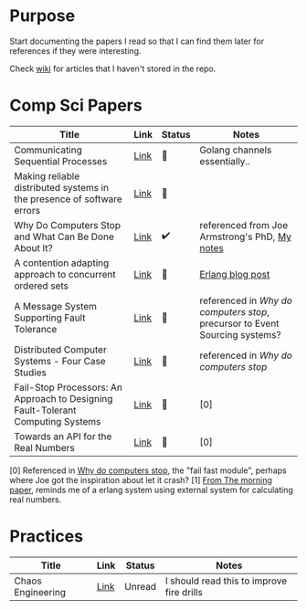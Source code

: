 # Purpose

Start documenting the papers I read so that I can find them later for
references if they were interesting.

Check [wiki](https://github.com/sata/papers/wiki) for articles that I haven't stored in the repo.

# Comp Sci Papers

| Title                                                                           | Link                                                 | Status             | Notes                                                                                |
|---------------------------------------------------------------------------------|------------------------------------------------------|--------------------|--------------------------------------------------------------------------------------|
| Communicating Sequential Processes                                              | [Link](csp.pdf)                                      | :eyes:             | Golang channels essentially..                                                        |
| Making reliable distributed systems in the presence of software errors          | [Link](armstrong_thesis_2003.pdf)                    | :eyes:             |                                                                                      |
| Why Do Computers Stop and What Can Be Done About It?                            | [Link](tandem_computers_why_computers_stop_85.7.pdf) | :heavy_check_mark: | referenced from Joe Armstrong's PhD, [My notes](notes/gray_why_do_computers_stop.md) |
| A contention adapting approach to concurrent ordered sets                       | [Link](ordered_sets.pdf.pdf)                         | :eyes:             | [Erlang blog post](https://blog.erlang.org/the-new-scalable-ets-ordered_set/)        |
| A Message System Supporting Fault Tolerance                                     | [Link](borg-1983.pdf)                                | :eyes:             | referenced in *Why do computers stop*, precursor to Event Sourcing systems?          |
| Distributed Computer Systems - Four Case Studies                                | [Link](TR-85.5.pdf)                                  | :eyes:             | referenced in *Why do computers stop*                                                |
| Fail-Stop Processors: An Approach to Designing Fault-Tolerant Computing Systems | [Link](357369.357371.pdf)                            | :eyes:             | [0]                                                                                  |
| Towards an API for the Real Numbers                                             | [Link](3385412.3386037.pdf)                          | :eyes:             | [0]                                                                                  |

[0] Referenced in [Why do computers stop](tandem_computers_why_computers_stop_85.7.pdf), the "fail fast module", perhaps where Joe got the inspiration about let it crash?
[1] [From The morning paper](https://blog.acolyer.org/2020/10/02/toward-an-api-for-the-real-numbers/), reminds me of a erlang system using external system for calculating real numbers.

# Practices
| Title             | Link                   | Status | Notes                                     |
|-------------------|------------------------|--------|-------------------------------------------|
| Chaos Engineering | [Link](1702.05843.pdf) | Unread | I should read this to improve fire drills |
